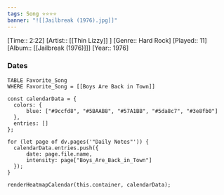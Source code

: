 ```yaml
---
tags: Song ⭐⭐⭐⭐ 
banner: "![[Jailbreak (1976).jpg]]"
---
```

[Time:: 2:22]
[Artist:: [[Thin Lizzy]] ]
[Genre:: Hard Rock]
[Played:: 11]
[Album:: [[Jailbreak (1976)]]]
[Year:: 1976]
### Dates
````dataview
TABLE Favorite_Song
WHERE Favorite_Song = [[Boys Are Back in Town]]
````
  ```dataviewjs
const calendarData = { 
	colors: { 
		blue: ["#9ccfd8", "#5BAAB8", "#57A1BB", "#5da8c7", "#3e8fb0"] 
	}, 
	entries: [] 
}; 

for (let page of dv.pages('"Daily Notes"')) { 
	calendarData.entries.push({ 
		date: page.file.name, 
		intensity: page["Boys_Are_Back_in_Town"]
	}); 
} 

renderHeatmapCalendar(this.container, calendarData);
```
